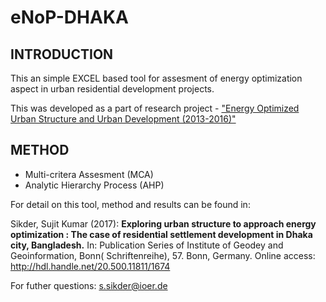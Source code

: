 # eNoP-DHAKA

## INTRODUCTION
This an simple EXCEL based tool for assesment of energy optimization aspect in urban residential development projects. 

This was developed as a part of research project - ["Energy Optimized Urban Structure and Urban Development (2013-2016)"](https://www.psb.uni-bonn.de/forschung/abgeschlossene-projekte/energie-minimierte-stadtstruktur-und-stadtplanung)



## METHOD
- Multi-critera Assesment (MCA)
- Analytic Hierarchy Process (AHP)


For detail on this tool, method and results can be found in: 

Sikder, Sujit Kumar (2017): **Exploring urban structure to approach energy optimization : The case of residential settlement development in Dhaka city, Bangladesh.** In: Publication Series of Institute of Geodey and Geoinformation, Bonn( Schriftenreihe), 57. Bonn, Germany.
Online access: http://hdl.handle.net/20.500.11811/1674


For futher questions: s.sikder@ioer.de
